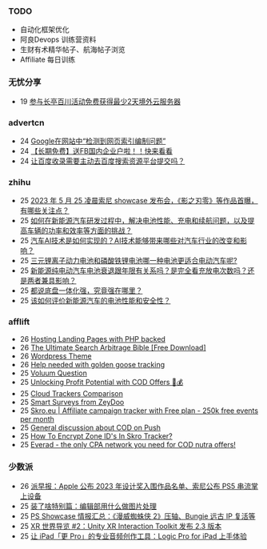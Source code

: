 ### TODO
-  自动化框架优化
-  阿良Devops 训练营资料
-  生财有术精华帖子、航海帖子浏览
-  Affiliate 每日训练

### 无忧分享
<!-- ruyo:START -->
-  19 [参与长亭百川活动免费获得最少2天境外云服务器](https://51.ruyo.net/18392.html)<!-- ruyo:END -->

### advertcn
<!-- advertcn:START -->
-  24 [Google在网站中“检测到网页索引编制问题”](https://www.advertcn.com/forum.php?mod=viewthread&tid=110534)
-  24 [【长期免费】送FB国内企业户啦！！快来看看](https://www.advertcn.com/forum.php?mod=viewthread&tid=110533)
-  24 [让百度收录需要主动去百度搜索资源平台提交吗？](https://www.advertcn.com/forum.php?mod=viewthread&tid=110527)<!-- advertcn:END -->

### zhihu
<!-- zhihu:START -->
-  25 [2023 年 5 月 25 凌晨索尼 showcase 发布会，《影之刃零》等作品首曝，有哪些关注点？](http://www.zhihu.com/question/602905025/answer/3043753796?utm_campaign=rss&utm_medium=rss&utm_source=rss&utm_content=title)
-  25 [如何在新能源汽车研发过程中，解决电池性能、充电和续航问题，以及提高车辆的功率和效率等方面的挑战？](http://www.zhihu.com/question/598835713/answer/3028242465?utm_campaign=rss&utm_medium=rss&utm_source=rss&utm_content=title)
-  25 [汽车AI技术是如何实现的？AI技术能够带来哪些对汽车行业的改变和影响？](http://www.zhihu.com/question/598871383/answer/3039310719?utm_campaign=rss&utm_medium=rss&utm_source=rss&utm_content=title)
-  25 [三元锂离子动力电池和磷酸铁锂电池哪一种电池更适合电动汽车呢?](http://www.zhihu.com/question/598995070/answer/3026937653?utm_campaign=rss&utm_medium=rss&utm_source=rss&utm_content=title)
-  25 [新能源纯电动汽车电池衰退跟年限有关系吗？是完全看充放电次数吗？还是两者兼具影响？](http://www.zhihu.com/question/510597598/answer/3014891730?utm_campaign=rss&utm_medium=rss&utm_source=rss&utm_content=title)
-  25 [都说底盘一体化强，究竟强在哪里？](http://www.zhihu.com/question/598596583/answer/3010905517?utm_campaign=rss&utm_medium=rss&utm_source=rss&utm_content=title)
-  25 [该如何评价新能源汽车的电池性能和安全性？](http://www.zhihu.com/question/53163627/answer/3008459139?utm_campaign=rss&utm_medium=rss&utm_source=rss&utm_content=title)<!-- zhihu:END -->

### afflift
<!-- afflift:START -->
-  26 [Hosting Landing Pages with PHP backed](https://afflift.com/f/threads/hosting-landing-pages-with-php-backed.11011/)
-  26 [The Ultimate Search Arbitrage Bible [Free Download]](https://afflift.com/f/threads/the-ultimate-search-arbitrage-bible-free-download.10830/)
-  26 [Wordpress Theme](https://afflift.com/f/threads/wordpress-theme.11003/)
-  26 [Help needed with golden goose tracking](https://afflift.com/f/threads/help-needed-with-golden-goose-tracking.10908/)
-  25 [Voluum Question](https://afflift.com/f/threads/voluum-question.11006/)
-  25 [Unlocking Profit Potential with COD Offers 🚀💰](https://afflift.com/f/threads/unlocking-profit-potential-with-cod-offers-%F0%9F%9A%80%F0%9F%92%B0.10673/)
-  25 [Cloud Trackers Comparison](https://afflift.com/f/threads/cloud-trackers-comparison.10165/)
-  25 [Smart Surveys from ZeyDoo](https://afflift.com/f/threads/smart-surveys-from-zeydoo.10505/)
-  25 [Skro.eu | Affiliate campaign tracker with Free plan - 250k free events per month](https://afflift.com/f/threads/skro-eu-affiliate-campaign-tracker-with-free-plan-250k-free-events-per-month.7260/)
-  25 [General discussion about COD on Push](https://afflift.com/f/threads/general-discussion-about-cod-on-push.10632/)
-  25 [How To Encrypt Zone ID&#39;s In Skro Tracker?](https://afflift.com/f/threads/how-to-encrypt-zone-ids-in-skro-tracker.10948/)
-  25 [Everad - the only CPA network you need for COD nutra offers!](https://afflift.com/f/threads/everad-the-only-cpa-network-you-need-for-cod-nutra-offers.7700/)<!-- afflift:END -->

### 少数派
<!-- sspai:START -->
-  26 [派早报：Apple 公布 2023 年设计奖入围作品名单、索尼公布 PS5 串流掌上设备](https://sspai.com/post/80008)
-  25 [装了啥特别篇：编辑部用什么做图片处理](https://sspai.com/prime/story/zhuanglesha-sp-img-utils)
-  25 [PS Showcase 情报汇总：《漫威蜘蛛侠 2》压轴、Bungie 远古 IP 复活等](https://sspai.com/post/80002)
-  25 [XR 世界导览 #2：Unity XR Interaction Toolkit 发布 2.3 版本](https://sspai.com/post/79980)
-  25 [让 iPad「更 Pro」的专业音频创作工具：Logic Pro for iPad 上手体验](https://sspai.com/post/79996)<!-- sspai:END -->
